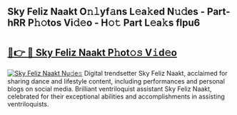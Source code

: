 ## Sky Feliz Naakt O𝚗𝚕yf𝚊ns L𝚎a𝚔ed N𝚞𝚍es - Part-hRR P𝚑𝚘tos Vi𝚍𝚎o - H𝚘𝚝 Part L𝚎a𝚔s flpu6

# <h2><a href="http://kfczlp.oniu.top/?m=Sky+Feliz+Naakt">🔗👉 🔴 Sky Feliz Naakt P𝚑ot𝚘𝚜 V𝚒d𝚎o</a></h2>

[![Sky Feliz Naakt Nu𝚍e𝚜](https://i.imgur.com/0qMVB7G.gif)](http://kfczlp.oniu.top/?m=Sky+Feliz+Naakt)
Digital trendsetter Sky Feliz Naakt, acclaimed for sharing dance and lifestyle content, including performances and personal blogs on social media. Brilliant ventriloquist assistant Sky Feliz Naakt, celebrated for their exceptional abilities and accomplishments in assisting ventriloquists.  
